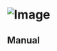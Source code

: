 # ![Image](https://github.com/user-attachments/assets/5e18d06a-40a9-45cf-9635-28372ed3c1c3)

## Manual

